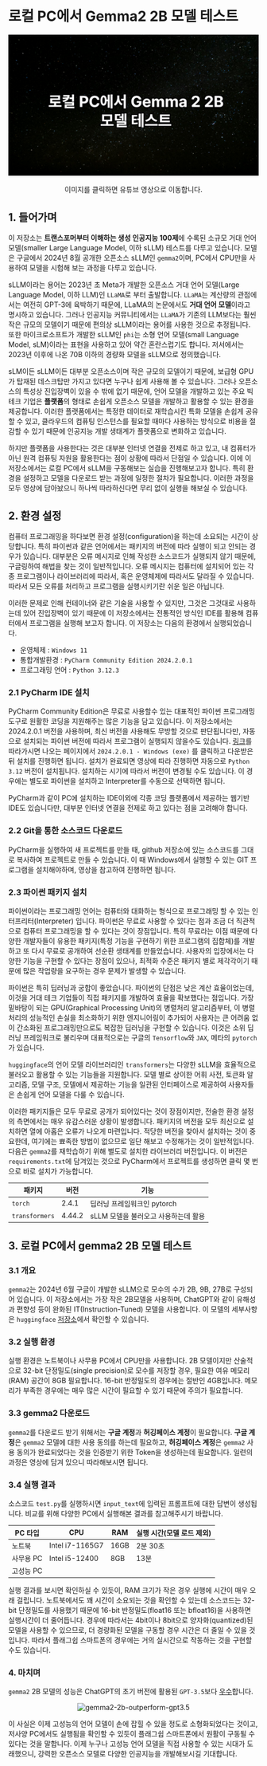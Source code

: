 # 로컬 PC에서 Gemma2 2B 모델 테스트
[![실행 영상](./thumb.png)]([https://youtu.be/XIEK0ULeeB8](https://youtu.be/jk-iJrpuEgg))
<div align="center">
이미지를 클릭하면 유튜브 영상으로 이동합니다. 
</div>

## 1. 들어가며
이 저장소는 **트랜스포머부터 이해하는 생성 인공지능 100제**에 수록된 소규모 거대 언어 모델(smaller Large Language Model, 이하 sLLM) 테스트를 다루고 있습니다. 모델은 구글에서 2024년 8월 공개한 오픈소스 sLLM인 `gemma2`이며, PC에서 CPU만을 사용하여 모델을 시험해 보는 과정을 다루고 있습니다.

sLLM이라는 용어는 2023년 초 Meta가 개발한 오픈소스 거대 언어 모델(Large Language Model, 이하 LLM)인 `LLaMA`로 부터 출발합니다. `LLaMA`는 계산량의 관점에서는 여전히 GPT-3에 육박하기 때문에, LLaMA의 논문에서도 **거대 언어 모델**이라고 명시하고 있습니다. 그러나 인공지능 커뮤니티에서는 `LLaMA`가 기존의 LLM보다는 훨씬 작은 규모의 모델이기 때문에 편의상 sLLM이라는 용어를 사용한 것으로 추정됩니다. 또한 마이크로소프트가 개발한 sLLM인 `phi`는 소형 언어 모델(small Language Model, sLM)이라는 표현을 사용하고 있어 약간 혼란스럽기도 합니다. 저서에서는 2023년 이후에 나온 70B 이하의 경량화 모델을 sLLM으로 정의했습니다. 

sLM이든 sLLM이든 대부분 오픈소스이며 작은 규모의 모델이기 때문에, 보급형 GPU가 탑재된 데스크탑만 가지고 있다면 누구나 쉽게 사용해 볼 수 있습니다. 그러나 오픈소스의 특성상 진입장벽이 있을 수 밖에 없기 때문에, 언어 모델을 개발하고 있는 주요 빅테크 기업은 **플랫폼**의 형태로 손쉽게 오픈소스 모델을 개발하고 활용할 수 있는 환경을 제공합니다. 이러한 플랫폼에서는 특정한 데이터로 재학습시킨 특화 모델을 손쉽게 공유할 수 있고, 클라우드의 컴퓨팅 인스턴스를 필요할 때마다 사용하는 방식으로 비용을 절감할 수 있기 때문에 인공지능 개발 생태계가 플랫폼으로 변화하고 있습니다.

하지만 플랫폼을 사용한다는 것은 대부분 인터넷 연결을 전제로 하고 있고, 내 컴퓨터가 아닌 원격 컴퓨팅 자원을 활용한다는 점이 상황에 따라서 단점일 수 있습니다. 이에 이 저장소에서는 로컬 PC에서 sLLM을 구동해보는 실습을 진행해보고자 합니다. 특히 환경을 설정하고 모델을 다운로드 받는 과정에 일정한 절차가 필요합니다. 이러한 과정을 모두 영상에 담아놨으니 하나씩 따라하신다면 무리 없이 실행을 해보실 수 있습니다. 

## 2. 환경 설정
컴퓨터 프로그래밍을 하다보면 환경 설정(configuration)을 하는데 소요되는 시간이 상당합니다. 특히 파이썬과 같은 언어에서는 패키지의 버전에 따라 실행이 되고 안되는 경우가 있습니다. 대부분은 오류 메시지로 인해 작성한 소스코드가 실행되지 않기 때문에, 구글링하여 해법을 찾는 것이 일반적입니다. 오류 메시지는 컴퓨터에 설치되어 있는 각종 프로그램이나 라이브러리에 따라서, 혹은 운영체제에 따라서도 달라질 수 있습니다. 따라서 모든 오류를 처리하고 프로그램을 실행시키기란 쉬운 일은 아닙니다. 

이러한 문제로 인해 컨테이너와 같은 기술을 사용할 수 있지만, 그것은 그것대로 사용하는데 있어 진입장벽이 있기 때문에 이 저장소에서는 전통적인 방식인 IDE를 활용해 컴퓨터에서 프로그램을 실행해 보고자 합니다. 이 저장소는 다음의 환경에서 실행되었습니다.
 * 운영체제 : `Windows 11`
 * 통합개발환경 : `PyCharm Community Edition 2024.2.0.1`
 * 프로그래밍 언어 : `Python 3.12.3`

### 2.1 PyCharm IDE 설치
PyCharm Community Edition은 무료로 사용할수 있는 대표적인 파이썬 프로그래밍 도구로 원활한 코딩을 지원해주는 많은 기능을 담고 있습니다. 이 저장소에서는 2024.2.0.1 버전을 사용하며, 최신 버전을 사용해도 무방할 것으로 판단됩니다만, 자동으로 설치되는 파이썬 버전에 따라서 프로그램이 실행되지 않을수도 있습니다. <U>[링크](https://www.jetbrains.com/ko-kr/pycharm/download/other.html)</U>를 따라가시면 나오는 페이지에서 `2024.2.0.1 - Windows (exe)` 를 클릭하고 다운받은 뒤 설치를 진행하면 됩니다. 설치가 완료되면 영상에 따라 진행하면 자동으로 `Python 3.12` 버전이 설치됩니다. 설치하는 시기에 따라서 버전이 변경될 수도 있습니다. 이 경우에는 별도로 파이썬을 설치하고 Interpreter를 수동으로 선택하면 됩니다. 

PyCharm과 같이 PC에 설치하는 IDE이외에 각종 코딩 플랫폼에서 제공하는 웹기반 IDE도 있습니다만, 대부분 인터넷 연결을 전제로 하고 있다는 점을 고려해야 합니다.

### 2.2 Git을 통한 소스코드 다운로드
PyCharm을 실행하여 새 프로젝트를 만들 때, github 저장소에 있는 소스코드를 그대로 복사하여 프로젝트로 만들 수 있습니다. 이 때 Windows에서 실행할 수 있는 GIT 프로그램을 설치해야하며, 영상을 참고하여 진행하면 됩니다. 

### 2.3 파이썬 패키지 설치
파이썬이라는 프로그래밍 언어는 컴퓨터와 대화하는 형식으로 프로그래밍 할 수 있는 인터프리터(Interpreter) 입니다. 파이썬은 무료로 사용할 수 있다는 점과 조금 더 직관적으로 컴퓨터 프로그래밍을 할 수 있다는 것이 장점입니다. 특히 무료라는 이점 때문에 다양한 개발자들이 유용한 패키지(특정 기능을 구현하기 위한 프로그램의 집합체)를 개발하고 또 다시 무료로 공개하여 선순환 생태계를 만들었습니다. 사용자의 입장에서는 다양한 기능을 구현할 수 있다는 장점이 있으나, 최적화 수준은 패키지 별로 제각각이기 때문에 많은 작업량을 요구하는 경우 문제가 발생할 수 있습니다. 

파이썬은 특히 딥러닝과 궁합이 좋았습니다. 파이썬의 단점은 낮은 계산 효율이었는데, 이것을 거대 테크 기업들이 직접 패키지를 개발하여 효율을 확보했다는 점입니다. 가장 밑바탕이 되는 GPU(Graphical Processing Unit)의 병렬처리 알고리즘부터, 이 병렬처리의 성능적인 손실을 최소화하기 위한 엔지니어링이 추가되어 사용자는 큰 어려움 없이 간소화된 프로그래밍만으로도 복잡한 딥러닝을 구현할 수 있습니다. 이것은 소위 딥러닝 프레임워크로 불리우며 대표적으로는 구글의 `Tensorflow`와 `JAX`, 메타의 `pytorch`가 있습니다. 

`huggingface`의 언어 모델 라이브러리인 `transformers`는 다양한 sLLM을 효율적으로 불러오고 활용할 수 있는 기능들을 지원합니다. 모델 별로 상이한 어휘 사전, 토큰화 알고리즘, 모델 구조, 모델에서 제공하는 기능을 일관된 인터페이스로 제공하여 사용자들은 손쉽게 언어 모델을 다룰 수 있습니다. 

이러한 패키지들은 모두 무료로 공개가 되어있다는 것이 장점이지만, 전술한 환경 설정의 측면에서는 매우 유감스러운 상황이 발생합니다. 패키지의 버전을 모두 최신으로 설치하면 열에 아홉은 오류가 나오게 마련입니다. 적당한 버전을 찾아서 설치하는 것이 중요한데, 여기에는 뾰족한 방법이 없으므로 일단 해보고 수정해가는 것이 일반적입니다. 다음은 `gemma2`를 재학습하기 위해 별도로 설치한 라이브러리 버전입니다. 이 버전은 `requirements.txt`에 담겨있는 것으로 PyCharm에서 프로젝트를 생성하면 클릭 몇 번으로 바로 설치가 가능합니다.

<div align="center">

| 패키지          | 버전     | 기능                     |
|--------------|--------|------------------------|
| `torch`        | 2.4.1  | 딥러닝 프레임워크인 pytorch     |
| `transformers` | 4.44.2 | sLLM 모델을 불러오고 사용하는데 활용 |

</div>
 

## 3. 로컬 PC에서 gemma2 2B 모델 테스트

### 3.1 개요
`gemma2`는 2024년 6월 구글이 개발한 sLLM으로 모수의 수가 2B, 9B, 27B로 구성되어 있습니다. 이 저장소에서는 가장 작은 2B모델을 사용하며, ChatGPT와 같이 유해성과 편향성 등이 완화된 IT(Instruction-Tuned) 모델을 사용합니다. 이 모델의 세부사항은 `huggingface` [저장소](https://huggingface.co/google/gemma-2-2b-it)에서 확인할 수 있습니다. 

### 3.2 실행 환경
실행 환경은 노트북이나 사무용 PC에서 CPU만을 사용합니다. 2B 모델이지만 산술적으로 32-bit 단정밀도(single precision)로 모수를 저장할 경우, 필요한 여유 메모리(RAM) 공간이 8GB 필요합니다. 16-bit 반정밀도의 경우에는 절반인 4GB입니다. 메모리가 부족한 경우에는 매우 많은 시간이 필요할 수 있기 때문에 주의가 필요합니다.

### 3.3 gemma2 다운로드
`gemma2`를 다운로드 받기 위해서는 **구글 계정**과 **허깅페이스 계정**이 필요합니다. **구글 계정**은 `gemma2` 모델에 대한 사용 동의를 하는데 필요하고, **허깅페이스 계정**은 `gemma2` 사용 동의가 완료되었다는 것을 인증받기 위한 Token을 생성하는데 필요합니다. 일련의 과정은 영상에 담겨 있으니 따라해보시면 됩니다.

### 3.4 실행 결과
소스코드 `test.py`를 실행하시면 `input_text`에 입력된 프롬프트에 대한 답변이 생성됩니다. 비교를 위해 다양한 PC에서 실행해본 결과를 참고해주시기 바랍니다.

<div align="center">

| PC 타입  | CPU            | RAM | 실행 시간(모델 로드 제외) |
|--------|----------------|-----|-----------------|
| 노트북    | Intel i7-1165G7 | 16GB | 2분 30초                |
| 사무용 PC | Intel i5-12400 | 8GB | 13분             |
| 고성능 PC |                |     |                 |

</div>

실행 결과를 보시면 확인하실 수 있듯이, RAM 크기가 작은 경우 실행에 시간이 매우 오래 걸립니다. 노트북에서도 꽤 시간이 소요되는 것을 확인할 수 있는데 소스코드는 32-bit 단정밀도를 사용했기 때문에 16-bit 반정밀도(float16 또는 bfloat16)을 사용하면 실행시간이 더 줄어듭니다. 경우에 따라서는 4bit이나 8bit으로 양자화(quantized)된 모델을 사용할 수 있으므로, 더 경량화된 모델을 구동할 경우 시간은 더 줄일 수 있을 것입니다. 따라서 플래그쉽 스마트폰의 경우에는 거의 실시간으로 작동하는 것을 구현할 수도 있습니다.  

### 4. 마치며
`gemma2` 2B 모델의 성능은 ChatGPT의 초기 버전에 활용된 `GPT-3.5`보다 [우수](https://developers.googleblog.com/en/smaller-safer-more-transparent-advancing-responsible-ai-with-gemma/)합니다.

<div align="center">
<img src="https://storage.googleapis.com/gweb-developer-goog-blog-assets/images/Gemma_BlogGraphs_01_20240729_v5.original.png"  title="gemma2-2b-outperform-gpt3.5"></img>
</div>

이 사실은 이제 고성능의 언어 모델이 손에 잡힐 수 있을 정도로 소형화되었다는 것이고, 저사양 PC에서도 실행됨을 확인할 수 있듯이 플래그쉽 스마트폰에서 원활이 구동될 수 있다는 것을 말합니다. 이제 누구나 고성능 언어 모델을 직접 사용할 수 있는 시대가 도래했으니, 강력한 오픈소스 모델로 다양한 인공지능을 개발해보시길 기대합니다.
